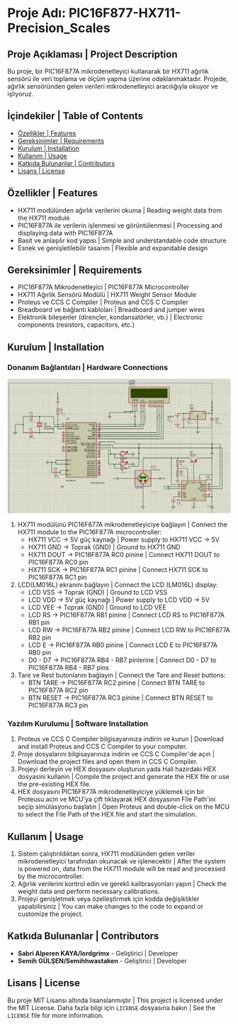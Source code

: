 # Proje Adı: PIC16F877-HX711-Precision_Scales

## Proje Açıklaması | Project Description
Bu proje, bir PIC16F877A mikrodenetleyici kullanarak bir HX711 ağırlık sensörü ile veri toplama ve ölçüm yapma üzerine odaklanmaktadır. Projede, ağırlık sensöründen gelen verileri mikrodenetleyici aracılığıyla okuyor ve işliyoruz.

## İçindekiler | Table of Contents
- [Özellikler | Features](#özellikler)
- [Gereksinimler | Requirements](#gereksinimler)
- [Kurulum | Installation](#kurulum)
- [Kullanım | Usage](#kullanım)
- [Katkıda Bulunanlar | Contributors](#katkıda-bulunanlar)
- [Lisans | License](#lisans)

## Özellikler | Features
- HX711 modülünden ağırlık verilerini okuma | Reading weight data from the HX711 module
- PIC16F877A ile verilerin işlenmesi ve görüntülenmesi | Processing and displaying data with PIC16F877A
- Basit ve anlaşılır kod yapısı | Simple and understandable code structure
- Esnek ve genişletilebilir tasarım | Flexible and expandable design

## Gereksinimler | Requirements
- PIC16F877A Mikrodenetleyici | PIC16F877A Microcontroller
- HX711 Ağırlık Sensörü Modülü | HX711 Weight Sensor Module
- Proteus ve CCS C Compiler | Proteus and CCS C Compiler
- Breadboard ve bağlantı kabloları | Breadboard and jumper wires
- Elektronik bileşenler (dirençler, kondansatörler, vb.) | Electronic components (resistors, capacitors, etc.)

## Kurulum | Installation

### Donanım Bağlantıları | Hardware Connections
![My Image](https://github.com/lordgrimx/PIC16F877-HX711-Precision_Scales/blob/main/deneme.gitignore/proteus.png?raw=true)
1. HX711 modülünü PIC16F877A mikrodenetleyiciye bağlayın | Connect the HX711 module to the PIC16F877A microcontroller:
    - HX711 VCC -> 5V güç kaynağı | Power supply to HX711 VCC -> 5V
    - HX711 GND -> Toprak (GND) | Ground to HX711 GND
    - HX711 DOUT -> PIC16F877A RC0 pinine | Connect HX711 DOUT to PIC16F877A RC0 pin
    - HX711 SCK -> PIC16F877A RC1 pinine | Connect HX711 SCK to PIC16F877A RC1 pin
2. LCD(LM016L) ekranını bağlayın | Connect the LCD (LM016L) display:
    - LCD VSS -> Toprak (GND) | Ground to LCD VSS
    - LCD VDD -> 5V güç kaynağı | Power supply to LCD VDD -> 5V
    - LCD VEE -> Toprak (GND) | Ground to LCD VEE
    - LCD RS -> PIC16F877A RB1 pinine | Connect LCD RS to PIC16F877A RB1 pin
    - LCD RW -> PIC16F877A RB2 pinine | Connect LCD RW to PIC16F877A RB2 pin
    - LCD E -> PIC16F877A RB0 pinine | Connect LCD E to PIC16F877A RB0 pin
    - D0 - D7 -> PIC16F877A RB4 - RB7 pinlerine | Connect D0 - D7 to PIC16F877A RB4 - RB7 pins
3. Tare ve Rest butonlarını bağlayın | Connect the Tare and Reset buttons:
    - BTN TARE -> PIC16F877A RC2 pinine | Connect BTN TARE to PIC16F877A RC2 pin
    - BTN RESET -> PIC16F877A RC3 pinine | Connect BTN RESET to PIC16F877A RC3 pin

### Yazılım Kurulumu | Software Installation
1. Proteus ve CCS C Compiler bilgisayarınıza indirin ve kurun | Download and install Proteus and CCS C Compiler to your computer.
2. Proje dosyalarını bilgisayarınıza indirin ve CCS C Compiler'de açın | Download the project files and open them in CCS C Compiler.
3. Projeyi derleyin ve HEX dosyasını oluşturun yada Hali hazirdaki HEX dosyasini kullanin | Compile the project and generate the HEX file or use the pre-existing HEX file.
4. HEX dosyasını PIC16F877A mikrodenetleyiciye yüklemek için bir Proteusu acin ve MCU'ya çift tıklayarak HEX dosyasının File Path'ini seçip simülasyonu başlatın | Open Proteus and double-click on the MCU to select the File Path of the HEX file and start the simulation.

## Kullanım | Usage
1. Sistem çalıştırıldıktan sonra, HX711 modülünden gelen veriler mikrodenetleyici tarafından okunacak ve işlenecektir | After the system is powered on, data from the HX711 module will be read and processed by the microcontroller.
2. Ağırlık verilerini kontrol edin ve gerekli kalibrasyonları yapın | Check the weight data and perform necessary calibrations.
3. Projeyi genişletmek veya özelleştirmek için kodda değişiklikler yapabilirsiniz | You can make changes to the code to expand or customize the project.

## Katkıda Bulunanlar | Contributors
- **Sabri Alperen KAYA/lordgrimx** - Geliştirici | Developer
- **Semih GÜLŞEN/Semihhwastaken** - Geliştirici | Developer

## Lisans | License
Bu proje MIT Lisansı altında lisanslanmıştır | This project is licensed under the MIT License.
Daha fazla bilgi için `LICENSE` dosyasına bakın | See the `LICENSE` file for more information.
